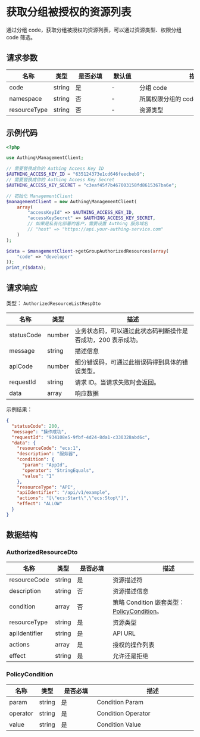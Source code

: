 # 获取分组被授权的资源列表

<!--
  警告⚠️：
  不要直接修改该文档，
  https://github.com/Authing/authing-docs-factory
  使用该项目进行生成
-->

<LastUpdated />

通过分组 code，获取分组被授权的资源列表，可以通过资源类型、权限分组 code 筛选。

## 请求参数

| 名称 | 类型 | <div style="width:80px">是否必填</div> | <div style="width:60px">默认值</div> | <div style="width:300px">描述</div> | <div style="width:200px">示例值</div> |
| ---- | ---- | ---- | ---- | ---- | ---- |
 | code | string  | 是 | - | 分组 code  | `developer` |
 | namespace | string  | 否 | - | 所属权限分组的 code  | `default` |
 | resourceType | string  | 否 | - | 资源类型  |  |




## 示例代码

```php
<?php

use Authing\ManagementClient;

// 需要替换成你的 Authing Access Key ID
$AUTHING_ACCESS_KEY_ID = "635124373e1cd646feecbeb9";
// 需要替换成你的 Authing Access Key Secret
$AUTHING_ACCESS_KEY_SECRET = "c3eaf45f7b467003158fd8615367ba6e";

// 初始化 ManagementClient
$managementClient = new Authing\ManagementClient(
    array(
        "accessKeyId" => $AUTHING_ACCESS_KEY_ID,
        "accessKeySecret" => $AUTHING_ACCESS_KEY_SECRET,
        // 如果是私有化部署的客户，需要设置 Authing 服务域名
        // "host" => "https://api.your-authing-service.com"
    )
);

$data = $managementClient->getGroupAuthorizedResources(array(
    "code" => "developer"
));
print_r($data);

```


  
## 请求响应

类型： `AuthorizedResourceListRespDto`

| 名称 | 类型 | 描述 |
| ---- | ---- | ---- |
| statusCode | number | 业务状态码，可以通过此状态码判断操作是否成功，200 表示成功。 |
| message | string | 描述信息 |
| apiCode | number | 细分错误码，可通过此错误码得到具体的错误类型。 |
| requestId | string | 请求 ID。当请求失败时会返回。 |
| data | array | 响应数据 |



示例结果：

```json
{
  "statusCode": 200,
  "message": "操作成功",
  "requestId": "934108e5-9fbf-4d24-8da1-c330328abd6c",
  "data": {
    "resourceCode": "ecs:1",
    "description": "服务器",
    "condition": {
      "param": "AppId",
      "operator": "StringEquals",
      "value": "1"
    },
    "resourceType": "API",
    "apiIdentifier": "/api/v1/example",
    "actions": "[\"ecs:Start\",\"ecs:Stop\"]",
    "effect": "ALLOW"
  }
}
```

## 数据结构


### <a id="AuthorizedResourceDto"></a> AuthorizedResourceDto

| 名称 | 类型 | <div style="width:80px">是否必填</div> | <div style="width:300px">描述</div> | <div style="width:200px">示例值</div> |
| ---- |  ---- | ---- | ---- | ---- |
| resourceCode | string | 是 | 资源描述符   |  `ecs:1` |
| description | string | 否 | 资源描述信息   |  `服务器` |
| condition | array | 否 | 策略 Condition 嵌套类型：<a href="#PolicyCondition">PolicyCondition</a>。  |  |
| resourceType | string | 是 | 资源类型   | DATA |
| apiIdentifier | string | 是 | API URL   |  `/api/v1/example` |
| actions | array | 是 | 授权的操作列表   |  `["ecs:Start","ecs:Stop"]` |
| effect | string | 是 | 允许还是拒绝   | ALLOW |


### <a id="PolicyCondition"></a> PolicyCondition

| 名称 | 类型 | <div style="width:80px">是否必填</div> | <div style="width:300px">描述</div> | <div style="width:200px">示例值</div> |
| ---- |  ---- | ---- | ---- | ---- |
| param | string | 是 | Condition Param   | UserPoolId |
| operator | string | 是 | Condition Operator   | Bool |
| value | string | 是 | Condition Value   |  `1` |


